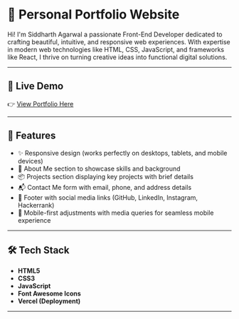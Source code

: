 # 💼 Personal Portfolio Website

Hi! I'm Siddharth Agarwal a passionate Front-End Developer dedicated to crafting beautiful, intuitive, and responsive web experiences.
              With expertise in modern web technologies like HTML, CSS, JavaScript, and frameworks like React, 
              I thrive on turning creative ideas into functional digital solutions.

---

## 🚀 Live Demo

👉 [View Portfolio Here](https://portfolio-h3sm.vercel.app/)

---

## 📑 Features

- ✨ Responsive design (works perfectly on desktops, tablets, and mobile devices)
- 📃 About Me section to showcase skills and background
- 📦 Projects section displaying key projects with brief details
- 📬 Contact Me form with email, phone, and address details
- 🔗 Footer with social media links (GitHub, LinkedIn, Instagram, Hackerrank)
- 📱 Mobile-first adjustments with media queries for seamless mobile experience

---

## 🛠️ Tech Stack

- **HTML5**
- **CSS3**
- **JavaScript**
- **Font Awesome Icons**
- **Vercel (Deployment)**

---

